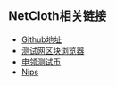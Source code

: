 
## NetCloth相关链接

* [Github地址](https://github.com/netcloth)
* [测试网区块浏览器](http://explorer.netcloth.org/)
* [申领测试币](./get-started/testcoin.md)
* [Nips](https://github.com/netcloth/NIPs)
